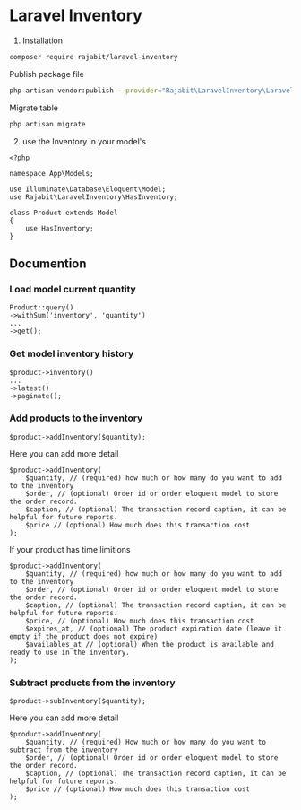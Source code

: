 # Laravel Inventory

1. Installation

```sh
composer require rajabit/laravel-inventory
```

Publish package file
```sh
php artisan vendor:publish --provider="Rajabit\LaravelInventory\LaravelInventoryServiceProvider"
```

Migrate table
```sh
php artisan migrate
```

2. use the Inventory in your model's
```
<?php

namespace App\Models;

use Illuminate\Database\Eloquent\Model;
use Rajabit\LaravelInventory\HasInventory;

class Product extends Model
{
    use HasInventory;
}
```

## Documention


### Load model current quantity ###
```
Product::query()
->withSum('inventory', 'quantity')
...
->get();
```

### Get model inventory history ###
```
$product->inventory()
...
->latest()
->paginate();
```

### Add products to the inventory ###
```
$product->addInventory($quantity);
```

Here you can add more detail
```
$product->addInventory(
    $quantity, // (required) how much or how many do you want to add to the inventory
    $order, // (optional) Order id or order eloquent model to store the order record.
    $caption, // (optional) The transaction record caption, it can be helpful for future reports.
    $price // (optional) How much does this transaction cost
);
```

If your product has time limitions
```
$product->addInventory(
    $quantity, // (required) how much or how many do you want to add to the inventory
    $order, // (optional) Order id or order eloquent model to store the order record.
    $caption, // (optional) The transaction record caption, it can be helpful for future reports.
    $price, // (optional) How much does this transaction cost
    $expires_at, // (optional) The product expiration date (leave it empty if the product does not expire)
    $availables_at // (optional) When the product is available and ready to use in the inventory.
);
```

### Subtract products from the inventory ###
```
$product->subInventory($quantity);
```
Here you can add more detail
```
$product->addInventory(
    $quantity, // (required) How much or how many do you want to subtract from the inventory
    $order, // (optional) Order id or order eloquent model to store the order record.
    $caption, // (optional) The transaction record caption, it can be helpful for future reports.
    $price // (optional) How much does this transaction cost
);
```
